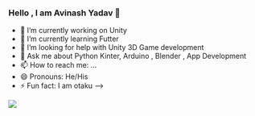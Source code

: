 ### Hello , I am Avinash Yadav 👋


- 🔭 I’m currently working on Unity 
- 🌱 I’m currently learning Futter
- 🤔 I’m looking for help with Unity 3D Game development
- 💬 Ask me about Python Kinter, Arduino , Blender , App Development 
- 📫 How to reach me: ...
- 😄 Pronouns: He/His
- ⚡ Fun fact: I am otaku
-->
<img src="https://github-readme-stats.vercel.app/api?username=Avin19&&show_icons=true&title_color=66ff33&icon_color=bb2ade&text_color=daf7dc&bg_color=191919">
